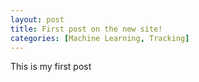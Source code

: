 ```yaml
---
layout: post
title: First post on the new site!
categories: [Machine Learning, Tracking]
---
```


This is my first post
